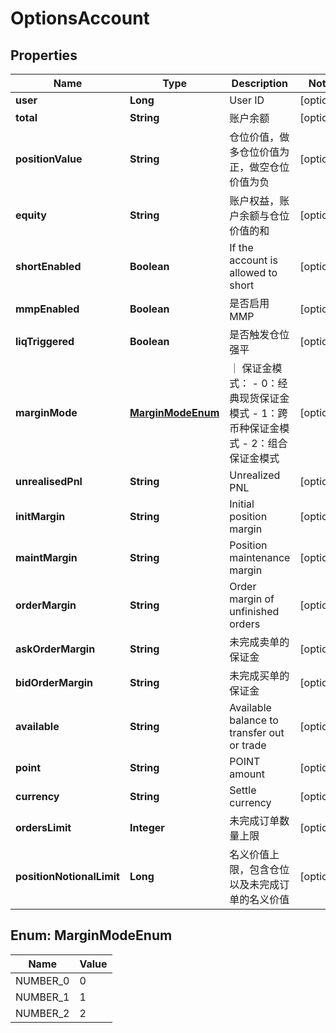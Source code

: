 

# OptionsAccount

## Properties

Name | Type | Description | Notes
------------ | ------------- | ------------- | -------------
**user** | **Long** | User ID |  [optional]
**total** | **String** | 账户余额 |  [optional]
**positionValue** | **String** | 仓位价值，做多仓位价值为正，做空仓位价值为负 |  [optional]
**equity** | **String** | 账户权益，账户余额与仓位价值的和 |  [optional]
**shortEnabled** | **Boolean** | If the account is allowed to short |  [optional]
**mmpEnabled** | **Boolean** | 是否启用MMP |  [optional]
**liqTriggered** | **Boolean** | 是否触发仓位强平 |  [optional]
**marginMode** | [**MarginModeEnum**](#MarginModeEnum) | ｜ 保证金模式： - 0：经典现货保证金模式 - 1：跨币种保证金模式 - 2：组合保证金模式 |  [optional]
**unrealisedPnl** | **String** | Unrealized PNL |  [optional]
**initMargin** | **String** | Initial position margin |  [optional]
**maintMargin** | **String** | Position maintenance margin |  [optional]
**orderMargin** | **String** | Order margin of unfinished orders |  [optional]
**askOrderMargin** | **String** | 未完成卖单的保证金 |  [optional]
**bidOrderMargin** | **String** | 未完成买单的保证金 |  [optional]
**available** | **String** | Available balance to transfer out or trade |  [optional]
**point** | **String** | POINT amount |  [optional]
**currency** | **String** | Settle currency |  [optional]
**ordersLimit** | **Integer** | 未完成订单数量上限 |  [optional]
**positionNotionalLimit** | **Long** | 名义价值上限，包含仓位以及未完成订单的名义价值 |  [optional]



## Enum: MarginModeEnum

Name | Value
---- | -----
NUMBER_0 | 0
NUMBER_1 | 1
NUMBER_2 | 2



